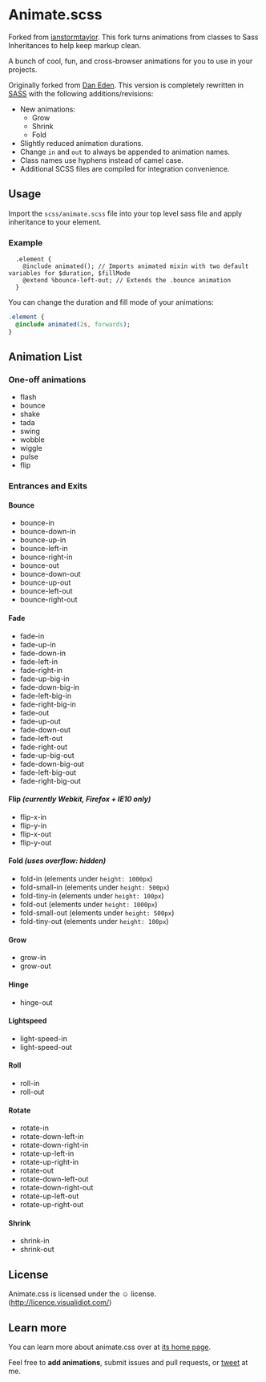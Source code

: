 # Animate.scss

Forked from [ianstormtaylor](https://github.com/ianstormtaylor/animate.sass). This fork turns animations from classes to Sass Inheritances to help keep markup clean.

A bunch of cool, fun, and cross-browser animations for you to use in your projects.

Originally forked from [Dan Eden](https://github.com/daneden/animate.css). This version is completely rewritten in [SASS](http://sass-lang.com/) with the following additions/revisions:

* New animations:
    * Grow
    * Shrink
    * Fold
* Slightly reduced animation durations.
* Change `in` and `out` to always be appended to animation names.
* Class names use hyphens instead of camel case.
* Additional SCSS files are compiled for integration convenience.



## Usage

Import the `scss/animate.scss` file into your top level sass file and apply inheritance to your element.

### Example

```
  .element {
    @include animated(); // Imports animated mixin with two default variables for $duration, $fillMode
    @extend %bounce-left-out; // Extends the .bounce animation
  }
```

You can change the duration and fill mode of your animations:

```sass
.element {
  @include animated(2s, forwards);	
}
```



## Animation List

### One-off animations
* flash
* bounce
* shake
* tada
* swing
* wobble
* wiggle
* pulse
* flip

### Entrances and Exits

#### Bounce
* bounce-in
* bounce-down-in
* bounce-up-in
* bounce-left-in
* bounce-right-in
* bounce-out
* bounce-down-out
* bounce-up-out
* bounce-left-out
* bounce-right-out

#### Fade
* fade-in
* fade-up-in
* fade-down-in
* fade-left-in
* fade-right-in
* fade-up-big-in
* fade-down-big-in
* fade-left-big-in
* fade-right-big-in
* fade-out
* fade-up-out
* fade-down-out
* fade-left-out
* fade-right-out
* fade-up-big-out
* fade-down-big-out
* fade-left-big-out
* fade-right-big-out

#### Flip _(currently Webkit, Firefox + IE10 only)_
* flip-x-in
* flip-y-in
* flip-x-out
* flip-y-out

#### Fold _(uses overflow: hidden)_
* fold-in (elements under `height: 1000px`)
* fold-small-in (elements under `height: 500px`)
* fold-tiny-in (elements under `height: 100px`)
* fold-out (elements under `height: 1000px`)
* fold-small-out (elements under `height: 500px`)
* fold-tiny-out (elements under `height: 100px`)

#### Grow
* grow-in
* grow-out

#### Hinge
* hinge-out

#### Lightspeed
* light-speed-in
* light-speed-out

#### Roll
* roll-in
* roll-out

#### Rotate
* rotate-in
* rotate-down-left-in
* rotate-down-right-in
* rotate-up-left-in
* rotate-up-right-in
* rotate-out
* rotate-down-left-out
* rotate-down-right-out
* rotate-up-left-out
* rotate-up-right-out

#### Shrink
* shrink-in
* shrink-out




## License
Animate.css is licensed under the &#9786; license. (http://licence.visualidiot.com/)

## Learn more
You can learn more about animate.css over at [its home page](http://daneden.me/animate).

Feel free to **add animations**, submit issues and pull requests, or [tweet](http://twitter.com/ianstormtaylor) at me.

